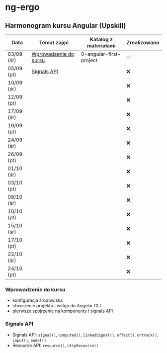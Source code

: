 # ng-ergo

## Harmonogram kursu Angular (Upskill)

| Data       | Temat zajęć                                     | Katalog z materiałami   | Zrealizowano |
| ---------- | ----------------------------------------------- | ----------------------- | ------------ |
| 03/09 (śr) | [Wprowadzenie do kursu](#wprowadzenie-do-kursu) | 0-angular-first-project | ✅           |
| 05/09 (pt) | [Signals API](#signals-api)                     |                         | ❌           |
| 10/09 (śr) |                                                 |                         | ❌           |
| 12/09 (pt) |                                                 |                         | ❌           |
| 17/09 (śr) |                                                 |                         | ❌           |
| 19/09 (pt) |                                                 |                         | ❌           |
| 24/09 (śr) |                                                 |                         | ❌           |
| 26/09 (pt) |                                                 |                         | ❌           |
| 01/10 (śr) |                                                 |                         | ❌           |
| 03/10 (pt) |                                                 |                         | ❌           |
| 08/10 (śr) |                                                 |                         | ❌           |
| 10/10 (pt) |                                                 |                         | ❌           |
| 15/10 (śr) |                                                 |                         | ❌           |
| 17/10 (pt) |                                                 |                         | ❌           |
| 22/10 (śr) |                                                 |                         | ❌           |
| 24/10 (pt) |                                                 |                         | ❌           |

### Wprowadzenie do kursu

- konfiguracja środowiska
- stworzenie projektu i wstęp do Angular CLI
- pierwsze spojrzenie na komponenty i signals API

### Signals API

- Signals API: `signal()`, `computed()`, `linkedSignal()`, `effect()`, `untrack()`, `input()`, `model()`
- Resource API: `resource()`, `httpResource()`
